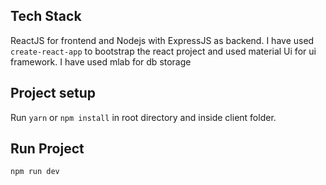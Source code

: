 ## Tech Stack
ReactJS for frontend and Nodejs with ExpressJS as backend. 
I have used `create-react-app` to bootstrap the react project and used material Ui for ui framework. I have used mlab for db storage

## Project setup

Run `yarn` or `npm install` in root directory and inside client folder. 

## Run Project

`npm run dev`